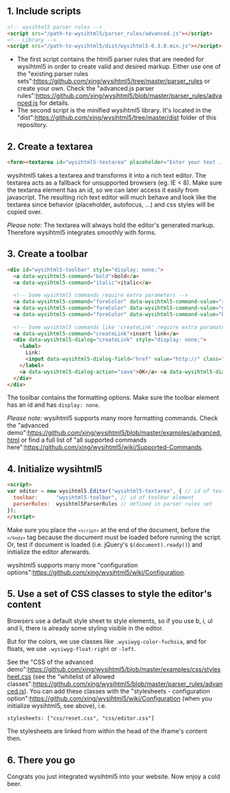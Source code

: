 ## 1. Include scripts

```html
<!-- wysihtml5 parser rules -->
<script src="/path-to-wysihtml5/parser_rules/advanced.js"></script>
<!-- Library -->
<script src="/path-to-wysihtml5/dist/wysihtml5-0.3.0.min.js"></script>
```

* The first script contains the html5 parser rules that are needed for wysihtml5 in order to create valid and desired markup.
Either use one of the "existing parser rules sets":https://github.com/xing/wysihtml5/tree/master/parser_rules or create your own.
Check the "advanced.js parser rules":https://github.com/xing/wysihtml5/blob/master/parser_rules/advanced.js for details.
* The second script is the minified wysihtml5 library. It's located in the "dist":https://github.com/xing/wysihtml5/tree/master/dist folder of this repository.

## 2. Create a textarea

```html
<form><textarea id="wysihtml5-textarea" placeholder="Enter your text ..." autofocus></textarea></form>
```


wysihtml5 takes a textarea and transforms it into a rich text editor. The textarea acts as a fallback for unsupported browsers (eg. IE < 8). Make sure the textarea element has an id, so we can later access it easily from javascript.
The resulting rich text editor will much behave and look like the textarea since behavior (placeholder, autofocus, ...) and css styles will be copied over.

*Please note:* The textarea will always hold the editor's generated markup. Therefore wysihtml5 integrates smoothly with forms.

## 3. Create a toolbar

```html
<div id="wysihtml5-toolbar" style="display: none;">
  <a data-wysihtml5-command="bold">bold</a>
  <a data-wysihtml5-command="italic">italic</a>
  
  <!-- Some wysihtml5 commands require extra parameters -->
  <a data-wysihtml5-command="foreColor" data-wysihtml5-command-value="red">red</a>
  <a data-wysihtml5-command="foreColor" data-wysihtml5-command-value="green">green</a>
  <a data-wysihtml5-command="foreColor" data-wysihtml5-command-value="blue">blue</a>
  
  <!-- Some wysihtml5 commands like 'createLink' require extra paramaters specified by the user (eg. href) -->
  <a data-wysihtml5-command="createLink">insert link</a>
  <div data-wysihtml5-dialog="createLink" style="display: none;">
    <label>
      Link:
      <input data-wysihtml5-dialog-field="href" value="http://" class="text">
    </label>
    <a data-wysihtml5-dialog-action="save">OK</a> <a data-wysihtml5-dialog-action="cancel">Cancel</a>
  </div>
</div>
```

The toolbar contains the formatting options. Make sure the toolbar element has an id and has <code>display: none</code>.

*Please note:* wysihtml5 supports many more formatting commands. Check the "advanced demo":https://github.com/xing/wysihtml5/blob/master/examples/advanced.html or find a full list of "all supported commands here":https://github.com/xing/wysihtml5/wiki/Supported-Commands.

## 4. Initialize wysihtml5

```html
<script>
var editor = new wysihtml5.Editor("wysihtml5-textarea", { // id of textarea element
  toolbar:      "wysihtml5-toolbar", // id of toolbar element
  parserRules:  wysihtml5ParserRules // defined in parser rules set 
});
</script>
```
Make sure you place the <code>`<script>`</code> at the end of the document, before the <code>`</body>`</code> tag because the document must be loaded before running the script. Or, test if document is loaded (i.e. jQuery's <code>$(document).ready()</code>) and initialize the editor aferwards.

wysihtml5 supports many more "configuration options":https://github.com/xing/wysihtml5/wiki/Configuration.


## 5. Use a set of CSS classes to style the editor's content

Browsers use a default style sheet to style elements, so if you use b, i, ul and li, there is already some styling visible in the editor.

But for the colors, we use classes like <code>.wysiwyg-color-fuchsia</code>, and for floats, we use <code>.wysiwyg-float-right</code> or <code>-left</code>. 

See the "CSS of the advanced demo":https://github.com/xing/wysihtml5/blob/master/examples/css/stylesheet.css (see the "whitelist of allowed classes":https://github.com/xing/wysihtml5/blob/master/parser_rules/advanced.js). You can add these classes with the "stylesheets - configuration option":https://github.com/xing/wysihtml5/wiki/Configuration (when you initialize wysihtml5, see above), i.e.

<pre><code>stylesheets: ["css/reset.css", "css/editor.css"]</pre></code>

The stylesheets are linked from within the head of the iframe's content then.

## 6. There you go

Congrats you just integrated wysihtml5 into your website.
Now enjoy a cold beer.